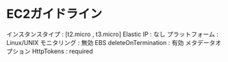 # EC2ガイドライン
インスタンスタイプ : [t2.micro , t3.micro]
Elastic IP : なし
プラットフォーム : Linux/UNIX
モニタリング : 無効
EBS deleteOnTermination : 有効
メタデータオプション HttpTokens : required